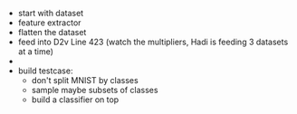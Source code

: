 - start with dataset
- feature extractor
- flatten the dataset
- feed into D2v Line 423 (watch the multipliers, Hadi is feeding 3 datasets at a time)
- 
- build testcase:
	- don't split MNIST by classes
	- sample maybe subsets of classes 
	- build a classifier on top 